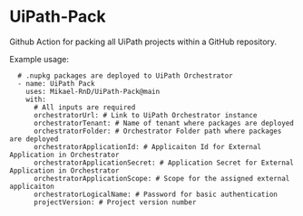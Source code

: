# UiPath-Pack
Github Action for packing all UiPath projects within a GitHub repository.

Example usage:

      # .nupkg packages are deployed to UiPath Orchestrator
      - name: UiPath Pack
        uses: Mikael-RnD/UiPath-Pack@main
        with:
          # All inputs are required
          orchestratorUrl: # Link to UiPath Orchestrator instance
          orchestratorTenant: # Name of tenant where packages are deployed
          orchestratorFolder: # Orchestrator Folder path where packages are deployed
          orchestratorApplicationId: # Applicaiton Id for External Application in Orchestrator
          orchestratorApplicationSecret: # Application Secret for External Application in Orchestrator
          orchestratorApplicationScope: # Scope for the assigned external applicaiton
          orchestratorLogicalName: # Password for basic authentication
          projectVersion: # Project version number
